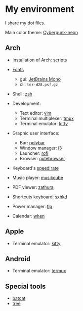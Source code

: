 # My environment

I share my dot files.

Main color theme: [Cyberpunk-neon](https://github.com/Roboron3042/Cyberpunk-Neon)

## Arch

* Installation of Arch: [scripts](arch/installation)
* [Fonts](arch/fonts)

  * gui: [JetBrains Mono](https://www.jetbrains.com/lp/mono/)
  * cli: `ter-d28.psf.gz`

* Shell: [zsh](arch/ohmyzsh)
* Development:

  * Text editor: [vim](arch/vimrc)
  * Terminal multiplexer: [tmux](arch/tmux)
  * Terminal emulator: [kitty](arch/kitty)

* Graphic user interface:

  * Bar: [polybar](arch/polybar)
  * Window manager: [i3](arch/i3)
  * Launcher: [rofi](arch/rofi)
  * Browser: [qutebrowser](arch/qutebrowser)

* Keyboard's [speed rate](arch/tools)
* Music player: [musikcube](https://github.com/clangen/musikcube)
* PDF viewer: [zathura](arch/zathura)
* Shortcuts keyboard: [sxhkd](arch/sxhkd)
* Power manager: [tlp](arch/tlp)
* Calendar: [when](arch/when)


## Apple

* Terminal emulator: [kitty](apple/kitty/README.md)

## Android

* Terminal emulator: [termux](./android/README.md)


## Special tools

* [batcat](https://github.com/sharkdp/bat)
* [tree](https://linux.die.net/man/1/tree)
